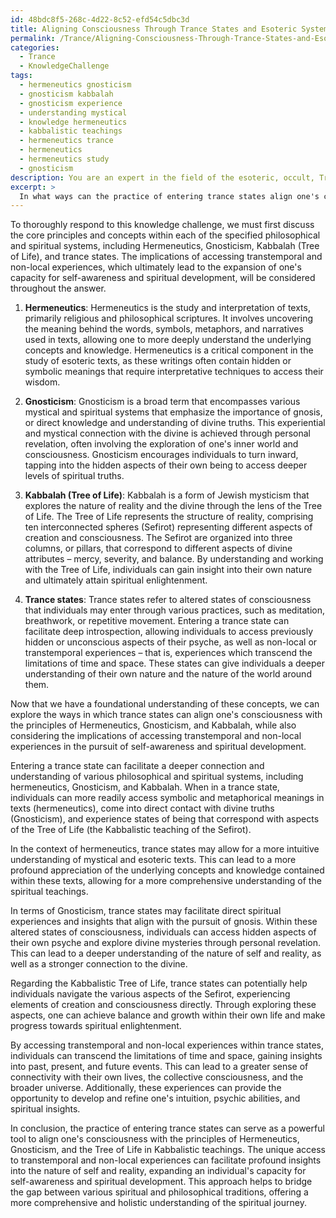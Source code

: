 ```yaml
---
id: 48bdc8f5-268c-4d22-8c52-efd54c5dbc3d
title: Aligning Consciousness Through Trance States and Esoteric Systems
permalink: /Trance/Aligning-Consciousness-Through-Trance-States-and-Esoteric-Systems/
categories:
  - Trance
  - KnowledgeChallenge
tags:
  - hermeneutics gnosticism
  - gnosticism kabbalah
  - gnosticism experience
  - understanding mystical
  - knowledge hermeneutics
  - kabbalistic teachings
  - hermeneutics trance
  - hermeneutics
  - hermeneutics study
  - gnosticism
description: You are an expert in the field of the esoteric, occult, Trance and Education. You are a writer of tests, challenges, books and deep knowledge on Trance for initiates and students to gain deep insights and understanding from. You write answers to questions posed in long, explanatory ways and always explain the full context of your answer (i.e., related concepts, formulas, examples, or history), as well as the step-by-step thinking process you take to answer the challenges. Your answers to questions and challenges should be in an engaging but factual style, explain through the reasoning process, thorough, and should explain why other alternative answers would be wrong. Summarize the key themes, ideas, and conclusions at the end.
excerpt: > 
  In what ways can the practice of entering trance states align one's consciousness with the underlying principles of Hermeneutics, Gnosticism, and the Tree of Life as described in Kabbalistic teachings, while also considering the implications of accessing transtemporal and non-local experiences to expand an individual's capacity for self-awareness and spiritual development?
---
```

To thoroughly respond to this knowledge challenge, we must first discuss the core principles and concepts within each of the specified philosophical and spiritual systems, including Hermeneutics, Gnosticism, Kabbalah (Tree of Life), and trance states. The implications of accessing transtemporal and non-local experiences, which ultimately lead to the expansion of one's capacity for self-awareness and spiritual development, will be considered throughout the answer.

1. ****Hermeneutics****: Hermeneutics is the study and interpretation of texts, primarily religious and philosophical scriptures. It involves uncovering the meaning behind the words, symbols, metaphors, and narratives used in texts, allowing one to more deeply understand the underlying concepts and knowledge. Hermeneutics is a critical component in the study of esoteric texts, as these writings often contain hidden or symbolic meanings that require interpretative techniques to access their wisdom.

2. ****Gnosticism****: Gnosticism is a broad term that encompasses various mystical and spiritual systems that emphasize the importance of gnosis, or direct knowledge and understanding of divine truths. This experiential and mystical connection with the divine is achieved through personal revelation, often involving the exploration of one's inner world and consciousness. Gnosticism encourages individuals to turn inward, tapping into the hidden aspects of their own being to access deeper levels of spiritual truths.

3. ****Kabbalah (Tree of Life)****: Kabbalah is a form of Jewish mysticism that explores the nature of reality and the divine through the lens of the Tree of Life. The Tree of Life represents the structure of reality, comprising ten interconnected spheres (Sefirot) representing different aspects of creation and consciousness. The Sefirot are organized into three columns, or pillars, that correspond to different aspects of divine attributes – mercy, severity, and balance. By understanding and working with the Tree of Life, individuals can gain insight into their own nature and ultimately attain spiritual enlightenment.

4. ****Trance states****: Trance states refer to altered states of consciousness that individuals may enter through various practices, such as meditation, breathwork, or repetitive movement. Entering a trance state can facilitate deep introspection, allowing individuals to access previously hidden or unconscious aspects of their psyche, as well as non-local or transtemporal experiences – that is, experiences which transcend the limitations of time and space. These states can give individuals a deeper understanding of their own nature and the nature of the world around them.

Now that we have a foundational understanding of these concepts, we can explore the ways in which trance states can align one's consciousness with the principles of Hermeneutics, Gnosticism, and Kabbalah, while also considering the implications of accessing transtemporal and non-local experiences in the pursuit of self-awareness and spiritual development.

Entering a trance state can facilitate a deeper connection and understanding of various philosophical and spiritual systems, including hermeneutics, Gnosticism, and Kabbalah. When in a trance state, individuals can more readily access symbolic and metaphorical meanings in texts (hermeneutics), come into direct contact with divine truths (Gnosticism), and experience states of being that correspond with aspects of the Tree of Life (the Kabbalistic teaching of the Sefirot).

In the context of hermeneutics, trance states may allow for a more intuitive understanding of mystical and esoteric texts. This can lead to a more profound appreciation of the underlying concepts and knowledge contained within these texts, allowing for a more comprehensive understanding of the spiritual teachings.

In terms of Gnosticism, trance states may facilitate direct spiritual experiences and insights that align with the pursuit of gnosis. Within these altered states of consciousness, individuals can access hidden aspects of their own psyche and explore divine mysteries through personal revelation. This can lead to a deeper understanding of the nature of self and reality, as well as a stronger connection to the divine.

Regarding the Kabbalistic Tree of Life, trance states can potentially help individuals navigate the various aspects of the Sefirot, experiencing elements of creation and consciousness directly. Through exploring these aspects, one can achieve balance and growth within their own life and make progress towards spiritual enlightenment.

By accessing transtemporal and non-local experiences within trance states, individuals can transcend the limitations of time and space, gaining insights into past, present, and future events. This can lead to a greater sense of connectivity with their own lives, the collective consciousness, and the broader universe. Additionally, these experiences can provide the opportunity to develop and refine one's intuition, psychic abilities, and spiritual insights.

In conclusion, the practice of entering trance states can serve as a powerful tool to align one's consciousness with the principles of Hermeneutics, Gnosticism, and the Tree of Life in Kabbalistic teachings. The unique access to transtemporal and non-local experiences can facilitate profound insights into the nature of self and reality, expanding an individual's capacity for self-awareness and spiritual development. This approach helps to bridge the gap between various spiritual and philosophical traditions, offering a more comprehensive and holistic understanding of the spiritual journey.
